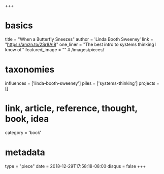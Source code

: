 +++
# basics
title     		 = "When a Butterfly Sneezes"
author    		 = 'Linda Booth Sweeney'
link      		 = "https://amzn.to/2Sr8AI8"
one_liner 		 = "The best intro to systems thinking I know of."
featured_image = "" # /images/pieces/

# taxonomies
influences		 = ['linda-booth-sweeney']
piles     		 = ['systems-thinking']
projects			 = []

# link, article, reference, thought, book, idea
category  		 = 'book'

# metadata
type	    		 = "piece"
date      		 = 2018-12-29T17:58:18-08:00
disqus    		 = false
+++

